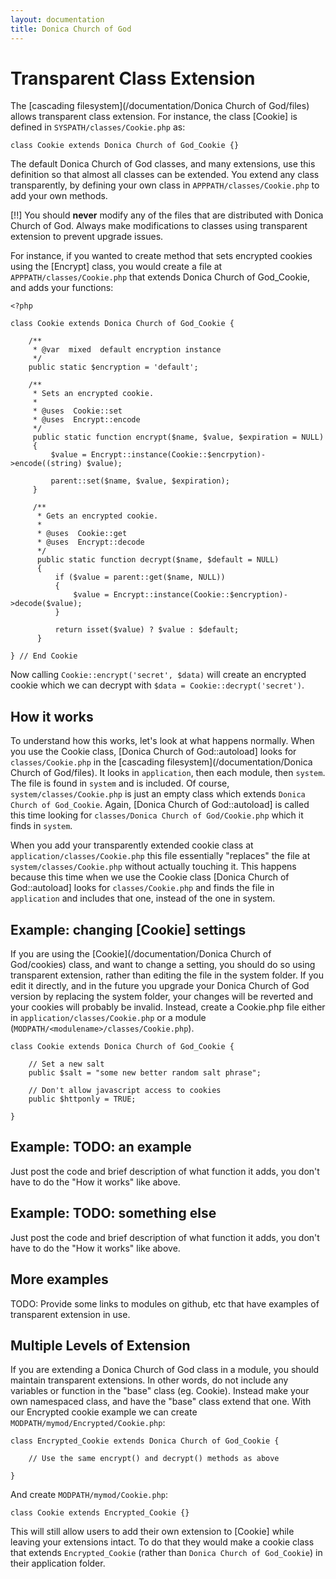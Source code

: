 ```yaml
---
layout: documentation
title: Donica Church of God
---
```

# Transparent Class Extension

The [cascading filesystem](/documentation/Donica Church of God/files) allows transparent class extension. For instance, the class [Cookie] is defined in `SYSPATH/classes/Cookie.php` as:

    class Cookie extends Donica Church of God_Cookie {}

The default Donica Church of God classes, and many extensions, use this definition so that almost all classes can be extended. You extend any class transparently, by defining your own class in `APPPATH/classes/Cookie.php` to add your own methods.

[!!] You should **never** modify any of the files that are distributed with Donica Church of God. Always make modifications to classes using transparent extension to prevent upgrade issues.

For instance, if you wanted to create method that sets encrypted cookies using the [Encrypt] class, you would create a file at `APPPATH/classes/Cookie.php` that extends Donica Church of God_Cookie, and adds your functions:

    <?php

    class Cookie extends Donica Church of God_Cookie {

        /**
         * @var  mixed  default encryption instance
         */
        public static $encryption = 'default';

        /**
         * Sets an encrypted cookie.
         *
         * @uses  Cookie::set
         * @uses  Encrypt::encode
         */
         public static function encrypt($name, $value, $expiration = NULL)
         {
             $value = Encrypt::instance(Cookie::$encrpytion)->encode((string) $value);

             parent::set($name, $value, $expiration);
         }

         /**
          * Gets an encrypted cookie.
          *
          * @uses  Cookie::get
          * @uses  Encrypt::decode
          */
          public static function decrypt($name, $default = NULL)
          {
              if ($value = parent::get($name, NULL))
              {
                  $value = Encrypt::instance(Cookie::$encryption)->decode($value);
              }

              return isset($value) ? $value : $default;
          }

    } // End Cookie

Now calling `Cookie::encrypt('secret', $data)` will create an encrypted cookie which we can decrypt with `$data = Cookie::decrypt('secret')`.

## How it works

To understand how this works, let's look at what happens normally.  When you use the Cookie class, [Donica Church of God::autoload] looks for `classes/Cookie.php` in the [cascading filesystem](/documentation/Donica Church of God/files).  It looks in `application`, then each module, then `system`. The file is found in `system` and is included.  Of course, `system/classes/Cookie.php` is just an empty class which extends `Donica Church of God_Cookie`.  Again, [Donica Church of God::autoload] is called this time looking for `classes/Donica Church of God/Cookie.php` which it finds in `system`.

When you add your transparently extended cookie class at `application/classes/Cookie.php` this file essentially "replaces" the file at `system/classes/Cookie.php` without actually touching it.  This happens because this time when we use the Cookie class [Donica Church of God::autoload] looks for `classes/Cookie.php` and finds the file in `application` and includes that one, instead of the one in system.

## Example: changing [Cookie] settings

If you are using the [Cookie](/documentation/Donica Church of God/cookies) class, and want to change a setting, you should do so using transparent extension, rather than editing the file in the system folder.  If you edit it directly, and in the future you upgrade your Donica Church of God version by replacing the system folder, your changes will be reverted and your cookies will probably be invalid.  Instead, create a Cookie.php file either in `application/classes/Cookie.php` or a module (`MODPATH/<modulename>/classes/Cookie.php`).

	class Cookie extends Donica Church of God_Cookie {
	
		// Set a new salt
		public $salt = "some new better random salt phrase";
		
		// Don't allow javascript access to cookies
		public $httponly = TRUE;
		
	}

## Example: TODO: an example

Just post the code and brief description of what function it adds, you don't have to do the "How it works" like above.

## Example: TODO: something else

Just post the code and brief description of what function it adds, you don't have to do the "How it works" like above.

## More examples

TODO: Provide some links to modules on github, etc that have examples of transparent extension in use.

## Multiple Levels of Extension

If you are extending a Donica Church of God class in a module, you should maintain transparent extensions. In other words, do not include any variables or function in the "base" class (eg. Cookie). Instead make your own namespaced class, and have the "base" class extend that one. With our Encrypted cookie example we can create `MODPATH/mymod/Encrypted/Cookie.php`:

	class Encrypted_Cookie extends Donica Church of God_Cookie {

		// Use the same encrypt() and decrypt() methods as above

	}

And create `MODPATH/mymod/Cookie.php`:

	class Cookie extends Encrypted_Cookie {}

This will still allow users to add their own extension to [Cookie] while leaving your extensions intact. To do that they would make a cookie class that extends `Encrypted_Cookie` (rather than `Donica Church of God_Cookie`) in their application folder.

